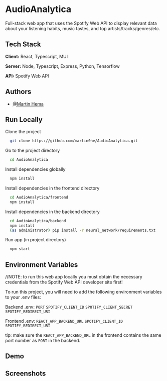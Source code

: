 
# AudioAnalytica

Full-stack web app that uses the Spotify Web API to display relevant data about your listening habits, music tastes, and top artists/tracks/genres/etc.


## Tech Stack

**Client:** React, Typescript, MUI

**Server:** Node, Typescript, Express, Python, Tensorflow

**API:** Spotify Web API


## Authors

- [@Martin Hema](https://www.github.com/martin0he)


## Run Locally

Clone the project

```bash
  git clone https://github.com/martin0he/AudioAnalytica.git
```

Go to the project directory

```bash
  cd AudioAnalytica
```

Install dependencies globally

```bash
  npm install
```

Install dependencies in the frontend directory

```bash
  cd AudioAnalytica/frontend
  npm install
```

Install dependencies in the backend directory

```bash
  cd AudioAnalytica/backend
  npm install
  (as administrator) pip install -r neural_network/requirements.txt
```

Run app (in project directory)
```bash
  npm start
```


## Environment Variables

//NOTE: to run this web app locally you must obtain the necessary credentials from the Spotify Web API developer site first!

To run this project, you will need to add the following environment variables to your .env files:

Backend .env:
`PORT`
`SPOTIFY_CLIENT_ID`
`SPOTIFY_CLIENT_SECRET`
`SPOTIFY_REDIRECT_URI`

Frontend .env:
`REACT_APP_BACKEND_URL`
`SPOTIFY_CLIENT_ID`
`SPOTIFY_REDIRECT_URI`

tip: make sure the `REACT_APP_BACKEND_URL` in the frontend contains the same port number as `PORT` in the backend.


## Demo




## Screenshots



